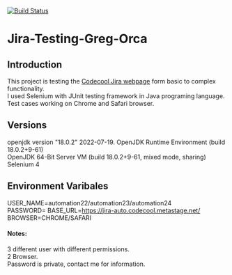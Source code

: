 [![Build Status](https://app.travis-ci.com/Greg-Orca/Jira-Testing-Greg-Orca.svg?branch=main)](https://app.travis-ci.com/Greg-Orca/Jira-Testing-Greg-Orca)


# Jira-Testing-Greg-Orca

## Introduction
This project is testing the [Codecool Jira webpage](https://jira-auto.codecool.metastage.net/) form basic to complex functionality.  
I used Selenium with JUnit testing framework in Java programing language.  
Test cases working on Chrome and Safari browser.

## Versions
openjdk version "18.0.2" 2022-07-19. 
OpenJDK Runtime Environment (build 18.0.2+9-61)  
OpenJDK 64-Bit Server VM (build 18.0.2+9-61, mixed mode, sharing)  
Selenium 4 

## Environment Varibales
USER_NAME=automation22/automation23/automation24  
PASSWORD=
BASE_URL=https://jira-auto.codecool.metastage.net/  
BROWSER=CHROME/SAFARI  
#### Notes:
3 different user with different permissions.  
2 Browser.  
Password is private, contact me for information.
